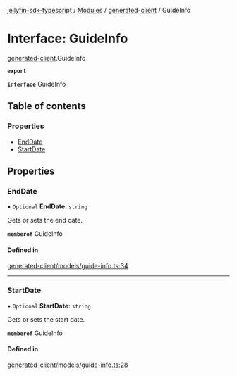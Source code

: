 [jellyfin-sdk-typescript](../README.md) / [Modules](../modules.md) / [generated-client](../modules/generated_client.md) / GuideInfo

# Interface: GuideInfo

[generated-client](../modules/generated_client.md).GuideInfo

**`export`**

**`interface`** GuideInfo

## Table of contents

### Properties

- [EndDate](generated_client.GuideInfo.md#enddate)
- [StartDate](generated_client.GuideInfo.md#startdate)

## Properties

### EndDate

• `Optional` **EndDate**: `string`

Gets or sets the end date.

**`memberof`** GuideInfo

#### Defined in

[generated-client/models/guide-info.ts:34](https://github.com/thornbill/jellyfin-sdk-typescript/blob/e430881/src/generated-client/models/guide-info.ts#L34)

___

### StartDate

• `Optional` **StartDate**: `string`

Gets or sets the start date.

**`memberof`** GuideInfo

#### Defined in

[generated-client/models/guide-info.ts:28](https://github.com/thornbill/jellyfin-sdk-typescript/blob/e430881/src/generated-client/models/guide-info.ts#L28)
